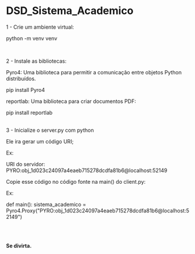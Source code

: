 # DSD_Sistema_Academico

<p> 1 - Crie um ambiente virtual: </p> 
python -m venv venv

<br> <p> 2 - Instale as bibliotecas: </p>
<p> Pyro4: Uma biblioteca para permitir a comunicação entre objetos Python distribuídos. </p>
<p> pip install Pyro4 </p>

<p> reportlab: Uma biblioteca para criar documentos PDF: </p>
<p> pip install reportlab</p>

<br> 3 - Inicialize o server.py com python
<p> Ele ira gerar um código URI; </p> 
<p> Ex: </p> 
<p> URI do servidor: PYRO:obj_1d023c24097a4eaeb715278dcdfa81b6@localhost:52149 </p> 

<p> Copie esse código no código fonte na main() do client.py: </p> 
<p> Ex: </p> 
def main():
    sistema_academico = Pyro4.Proxy("PYRO:obj_1d023c24097a4eaeb715278dcdfa81b6@localhost:52149")

<br> <br> <strong> <p> Se divirta.</p> </strong> 
